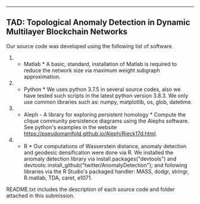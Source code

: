 ----------------------------------------------------------------------------
TAD: Topological Anomaly Detection in Dynamic Multilayer Blockchain Networks
----------------------------------------------------------------------------

Our source code was developed using the following list of software.

1) * Matlab *
A basic, standard, installation of Matlab is required to reduce the network size via maximum weight subgraph approximation.  

2) * Python *
We uses python 3.7.5 in several source codes, also we have tested such scripts in the latest python version 3.8.3.
We only use common libraries such as: numpy, matplotlib, os, glob, datetime.

4) * Aleph - A library for exploring persistent homology *
Compute the clique community persistence diagrams using the Alephs software. See python's examples in the website https://pseudomanifold.github.io/Aleph/Rieck17d.html.

3) * R *
Our computations of Wasserstein distance, anomaly detection and geodesic densification were done via R. We installed the anomaly detection library via install.packages("devtools") and devtools::install_github("twitter/AnomalyDetection"); and following libraries via the R Studio's packaged handler: MASS, dodgr, stringr, R.matlab, TDA, caret, e1071. 


README.txt includes the description of each source code and folder attached in this submission.
